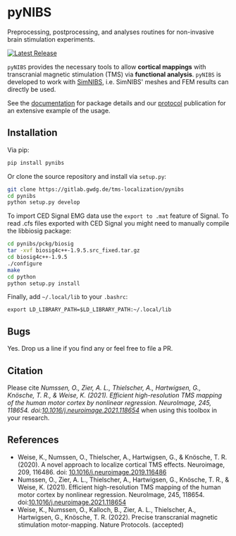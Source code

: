 # pyNIBS
Preprocessing, postprocessing, and analyses routines for non-invasive brain stimulation experiments.

[![Latest Release](https://gitlab.gwdg.de/tms-localization/pynibs/-/badges/release.svg)](https://gitlab.gwdg.de/tms-localization/pynibs/-/releases)   

`pyNIBS` provides the necessary tools to allow **cortical mappings** with transcranial magnetic stimulation (TMS) via **functional analysis**. `pyNIBS` is developed to work with [SimNIBS](http://www.simnibs.org), i.e. SimNIBS' meshes and FEM results can directly be used.


See the [documentation](https://pynibs.readthedocs.io/en/latest/) for package details and our [protocol](https://protocolexchange.researchsquare.com/article/pex-1780/v1) publication for an extensive example of the usage.

## Installation
Via pip:

``` bash
pip install pynibs
```

Or clone the source repository and install via `setup.py`:

``` bash
git clone https://gitlab.gwdg.de/tms-localization/pynibs
cd pynibs
python setup.py develop
```

To import CED Signal EMG data use the `export to .mat` feature of Signal. 
To read .cfs files exported with CED Signal you might need to manually compile the libbiosig package:

``` bash
cd pynibs/pckg/biosig
tar -xvf biosig4c++-1.9.5.src_fixed.tar.gz
cd biosig4c++-1.9.5
./configure
make
cd python
python setup.py install
```

Finally, add `~/.local/lib` to your `.bashrc`:
```
export LD_LIBRARY_PATH=$LD_LIBRARY_PATH:~/.local/lib
```




## Bugs
Yes. Drop us a line if you find any or feel free to file a PR.


## Citation
Please cite _Numssen, O., Zier, A. L., Thielscher, A., Hartwigsen, G., Knösche, T. R., & Weise, K. (2021). Efficient high-resolution TMS mapping of the human motor cortex by nonlinear regression. NeuroImage, 245, 118654. doi:[10.1016/j.neuroimage.2021.118654](https://doi.org/10.1016/j.neuroimage.2021.118654)_ when using this toolbox in your research.


## References
  - Weise, K., Numssen, O., Thielscher, A., Hartwigsen, G., & Knösche, T. R. (2020). A novel approach to localize cortical TMS effects. Neuroimage, 209, 116486. doi: [10.1016/j.neuroimage.2019.116486](https://doi.org/10.1016/j.neuroimage.2019.116486)
  - Numssen, O., Zier, A. L., Thielscher, A., Hartwigsen, G., Knösche, T. R., & Weise, K. (2021). Efficient high-resolution TMS mapping of the human motor cortex by nonlinear regression. NeuroImage, 245, 118654. doi:[10.1016/j.neuroimage.2021.118654](https://doi.org/10.1016/j.neuroimage.2021.118654)
  - Weise, K., Numssen, O., Kalloch, B., Zier, A. L., Thielscher, A., Hartwigsen, G., Knösche, T. R. (2022). Precise transcranial magnetic stimulation motor-mapping. Nature Protocols. (accepted) 
